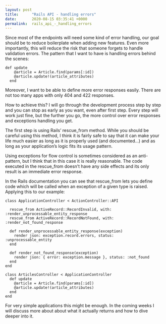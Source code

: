 ```yaml
---
layout: post
title:      "Rails API - handling errors"
date:       2020-08-15 03:35:41 +0000
permalink:  rails_api_-_handling_errors
---
```



Since most of the endpoints will need some kind of error handling, our goal should be to reduce boilerplate when adding new features. Even more importantly, this will reduce the risk that someone forgets to handle validation errors. The pattern that I want to have is handling errors behind the scenes:

```
def update
    @article = Article.find(params[:id])
    @article.update!(article_attributes)
  end
```

Moreover, I want to be able to define more error responses easily. There are not too many apps with only 404 and 422 responses.

How to achieve this? I will go through the development process step by step and you can stop as early as you want, even after first step. Every step will work just fine, but the further you go, the more control over error responses and exceptions handling you get.

The first step is using Rails’ rescue_from method. While you should be careful using this method, I think it is fairly safe to say that it can make your life much easier as long as it is properly used (and documented…) and as long as your application’s logic fits its usage pattern.

Using exceptions for flow control is sometimes considered as an anti-pattern, but I think that in this case it is really reasonable. The code executed in the rescue_from doesn’t have any side effects and its only result is an immediate error response.

In the Rails documentation you can see that rescue_from lets you define code which will be called when an exception of a given type is raised. Applying this to our example:

```
class ApplicationController < ActionController::API

  rescue_from ActiveRecord::RecordInvalid, with: :render_unprocessable_entity_response
  rescue_from ActiveRecord::RecordNotFound, with: :render_not_found_response

  def render_unprocessable_entity_response(exception)
    render json: exception.record.errors, status: :unprocessable_entity
  end

  def render_not_found_response(exception)
    render json: { error: exception.message }, status: :not_found
  end
end
```

```
class ArticlesController < ApplicationController
  def update
    @article = Article.find(params[:id])
    @article.update!(article_attributes)
  end
end
```

For very simple applications this might be enough. In the coming weeks I will discuss more about about what it actually returns and how to dive deeper into it.
